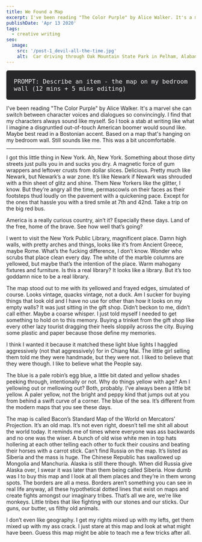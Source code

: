 ```yaml
---
title: We Found a Map
excerpt: I've been reading "The Color Purple" by Alice Walker. It's a marvel she can switch between character voices and dialogues so convincingly. I find that my characters always sound like myself. So I took a stab at writing like what I imagine a disgruntled out-of-touch American boomer would sound like. Maybe best read in a Boston accent. Based on a map that's hanging on my bedroom wall. Still sounds like me.
publishDate: 'Apr 13 2020'
tags:
  - creative writing
seo:
  image:
    src: '/post-1_devil-all-the-time.jpg'
    alt:  Car driving through Oak Mountain State Park in Pelham, Alabama
---
```

<div style="background-color: #27272a; padding: 20px; border-radius: 5px;">
  <span style="color: #f2f2f2; font-size: 16px; font-family: 'Monaco', 'Consolas', 'Lucida Console', monospace;">PROMPT: Describe an item - the map on my bedroom wall (12 mins + 5 mins editing)</span>
</div>

I've been reading "The Color Purple" by Alice Walker. It's a marvel she can switch between character voices and dialogues so convincingly. I find that my characters always sound like myself. So I took a stab at writing like what I imagine a disgruntled out-of-touch American boomer would sound like. Maybe best read in a Bostonian accent. Based on a map that's hanging on my bedroom wall. Still sounds like me. This was a bit uncomfortable.
<hr align = "left" width="50%">

I got this little thing in New York. Ah, New York. Something about those dirty streets just pulls you in and sucks you dry. A magnetic force of gum wrappers and leftover crusts from dollar slices. Delicious. Pretty much like Newark, but Newark’s a war zone. It’s like Newark if Newark was shrouded with a thin sheet of glitz and shine. Them New Yorkers like the glitter, I know. But they’re angry all the time, permascowls on their faces as their footsteps thud loudly on the pavement with a quickening pace. Except for the ones that hassle you with a tired smile at 7th and 42nd. Take a trip on the big red bus.

America is a really curious country, ain’t it? Especially these days. Land of the free, home of the brave. See how well that’s going?

I went to visit the New York Public Library, magnificent place. Damn high walls, with pretty arches and things, looks like it’s from Ancient Greece, maybe Rome. What’s the fucking difference, I don’t know. Wonder who scrubs that place clean every day. The white of the marble columns are yellowed, but maybe that’s the intention of the place. Warm mahogany fixtures and furniture. Is this a real library? It looks like a library. But it’s too goddamn nice to be a real library.

The map stood out to me with its yellowed and frayed edges, simulated of course. Looks vintage, quacks vintage, not a duck. Am I sucker for buying things that look old and I have no use for other than how it looks on my empty walls? It was just sitting in the gift shop. Didn’t beckon to me, didn’t call either. Maybe a coarse whisper. I just told myself I needed to get something to hold on to this memory. Buying a trinket from the gift shop like every other lazy tourist dragging their heels sloppily across the city. Buying some plastic and paper because those define my memories.

I think I wanted it because it matched these light blue lights I haggled aggressively (not that aggressively) for in Chiang Mai. The little girl selling them told me they were handmade, but they were not. I liked to believe that they were though. I like to believe what the People say.

The blue is a pale robin’s egg blue, a little bit dated and yellow shades peeking through, intentionally or not. Why do things yellow with age? Am I yellowing out or mellowing out? Both, probably. I’ve always been a little bit yellow. A paler yellow, not the bright and peppy kind that jumps out at you from behind a swift curve of a corner.  The blue of the sea. It’s different from the modern maps that you see these days.

The map is called Bacon’s Standard Map of the World on Mercators’ Projection. It’s an old map. It’s not even right, doesn’t tell me shit all about the world today. It reminds me of times where everyone was ass backwards and no one was the wiser. A bunch of old wise white men in top hats hollering at each other telling each other to fuck their cousins and beating their horses with a carrot stick. Can’t find Russia on the map. It’s listed as Siberia and the mass is huge. The Chinese Republic has swallowed up Mongolia and Manchuria. Alaska is still there though. When did Russia give Alaska over, I swear it was later than them being called Siberia. How dumb was I to buy this map and I look at all them places and they’re in them wrong spots. The borders are all a mess. Borders aren’t something you can see in real life anyway, all these hypothetical dotted lines that exist on maps and create fights amongst our imaginary tribes. That’s all we are, we’re like monkeys. Little tribes that like fighting with our stones and our sticks. Our guns, our butter, us filthy old animals.

I don’t even like geography. I get my rights mixed up with my lefts, get them mixed up with my ass crack. I just stare at this map and look at what might have been. Guess this map might be able to teach me a few tricks after all.
